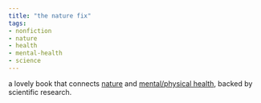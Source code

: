 ```yaml
---
title: "the nature fix"
tags:
- nonfiction
- nature
- health
- mental-health
- science
---
```


a lovely book that connects [nature](listen%20to%20nature.md) and [mental/physical health](respect%20the%20body.md), backed by scientific research.